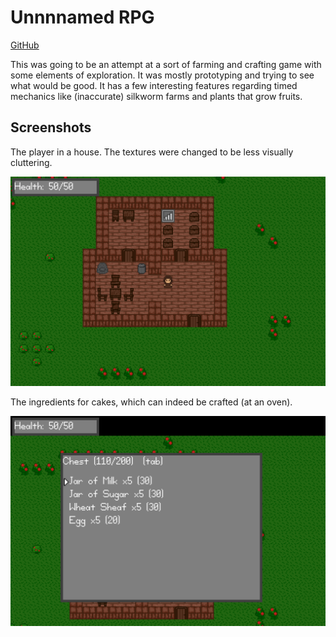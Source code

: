 # Unnnnamed RPG

[GitHub](https://github.com/wolfboyft/unnnnamedRPG)

This was going to be an attempt at a sort of farming and crafting game with some elements of exploration.
It was mostly prototyping and trying to see what would be good.
It has a few interesting features regarding timed mechanics like (inaccurate) silkworm farms and plants that grow fruits.

## Screenshots

The player in a house.
The textures were changed to be less visually cluttering.

<img src="../../images/unnnnamedrpg_screenshot_1.png?raw=true">

The ingredients for cakes, which can indeed be crafted (at an oven).

<img src="../../images/unnnnamedrpg_screenshot_2.png?raw=true">
